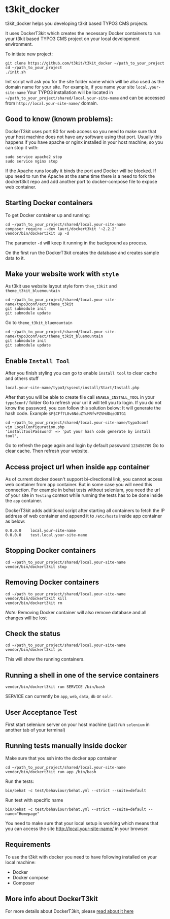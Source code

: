 # t3kit_docker

t3kit_docker helps you developing t3kit based TYPO3 CMS projects.

It uses DockerT3kit which creates the necessary Docker containers to run your t3kit based TYPO3 CMS project on your 
local development environment.

To initiate new project:

    git clone https://github.com/t3kit/t3kit_docker ~/path_to_your_project
    cd ~/path_to_your_project
    ./init.sh

Init script will ask you for the site folder name which will be also used as the domain name for your site. 
For example, if you name your site `local.your-site-name` Your TYPO3 installation will be located in 
`~/path_to_your_project/shared/local.your-site-name` and can be accessed from `http://local.your-site-name/` domain.

## Good to know (known problems):

DockerT3kit uses port 80 for web access so you need to make sure that your host machine does not have any software
using that port. Usually this happens if you have apache or nginx installed in your host machine, so you can stop it with:

    sudo service apache2 stop
    sudo service nginx stop

If the Apache runs locally it binds the port and Docker will be blocked. If upu need to run the Apache at the same time there is a need to fork the dockert3kit repo and add another port to docker-compose file to expose web container.

## Starting Docker containers

To get Docker container up and running:

    cd ~/path_to_your_project/shared/local.your-site-name
    composer require --dev lauri/dockert3kit '~2.2.2'
    vendor/bin/dockert3kit up -d
    
The parameter `-d` will keep it running in the background as process.

On the first run the DockerT3kit creates the database and creates sample data to it.

## Make your website work with `style`

As t3kit use website layout style form `them_t3kit` and `theme_t3kit_bluemountain `

    cd ~/path_to_your_project/shared/local.your-site-name/typo3conf/ext/theme_t3kit
    git submodule init
    git submodule update
    
Go to `theme_t3kit_bluemountain`

    cd ~/path_to_your_project/shared/local.your-site-name/typo3conf/ext/theme_t3kit_bluemountain
    git submodule init
    git submodule update
    
## Enable `Install Tool`

After you finish styling you can go to enable `install tool` to clear cache and others stuff

    local.your-site-name/typo3/sysext/install/Start/Install.php
    
After that you will be able to create file call `ENABLE_INSTALL_TOOL` in your `typo3conf/` folder
Go to refresh your url it will tell you to login. If you do not know the password, you can follow this solution below:
It will generate the hash code. Example `$P$CFf7L8v6NduZTuMRfvPZVHdDqeJDTG1`

    cd ~/path_to_your_project/shared/local.your-site-name/typo3conf
    vim LocalConfiguration.php
    'installToolPassword' => 'put your hash code generate by install tool',

Go to refresh the page again and login by default password `123456789`
Go to clear cache. Then refresh your website.
    
## Access project url when inside `app` container

As of current docker doesn't support bi-directional link, you cannot access web container from app container.
But in some case you will need this connection. For example in behat tests without selenium, you need the url of
your site in `Testing` context while running the tests has to be done inside the `app` container.

DockerT3kit adds additional script after starting all containers to fetch the IP address of web container and
append it to `/etc/hosts` inside app container as below:

    0.0.0.0    local.your-site-name
    0.0.0.0    test.local.your-site-name

## Stopping Docker containers

    cd ~/path_to_your_project/shared/local.your-site-name
    vendor/bin/dockert3kit stop

## Removing Docker containers

    cd ~/path_to_your_project/shared/local.your-site-name
    vendor/bin/dockert3kit kill
    vendor/bin/dockert3kit rm
    
*Note:* Removing Docker container will also remove database and all changes will be lost

## Check the status

    cd ~/path_to_your_project/shared/local.your-site-name
    vendor/bin/dockert3kit ps

This will show the running containers. 

## Running a shell in one of the service containers

    vendor/bin/dockert3kit run SERVICE /bin/bash

SERVICE can currently be `app`, `web`, `data`, `db` or `solr`.

## User Acceptance Test

First start selenium server on your host machine (just run `selenium` in another tab of your terminal)

Running tests manually inside docker
------------------------------------

Make sure that you ssh into the docker app container

	cd ~/path_to_your_project/shared/local.your-site-name
	vendor/bin/dockert3kit run app /bin/bash

Run the tests:

	bin/behat -c test/behaviour/behat.yml --strict --suite=default

Run test with specific name

	bin/behat -c test/behaviour/behat.yml --strict --suite=default --name="Homepage"

You need to make sure that your local setup is working which means that you can access the site
<http://local.your-site-name/> in your browser.

## Requirements

To use the t3kit with docker you need to have following installed on your local machine:

* Docker
* Docker compose
* Composer

## More info about DockerT3kit

For more details about DockerT3kit, please [read about it here](https://github.com/laurisaarni/DockerT3kit)
